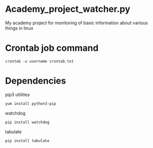 # Academy_project_watcher.py

My academy project for monitoring of basic information about various things in linux

# Crontab job command
```
crontab -u username crontab.txt
```

# Dependencies


pip3 utilities
```bash
yum install python3-pip
```

watchdog
```bash
pip install watchdog
```
tabulate
```bash
pip install tabulate
```
